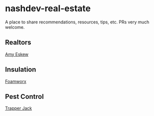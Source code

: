 # nashdev-real-estate
A place to share recommendations, resources, tips, etc. PRs very much welcome.

## Realtors
[Amy Eskew](https://homesforsale.benchmarkrealtytn.com/idx/agent/5919/amy-eskew)

## Insulation
[Foamworx](https://www.sprayfoamworx.com/)


## Pest Control
[Trapper Jack](https://trapperjack.com/)
